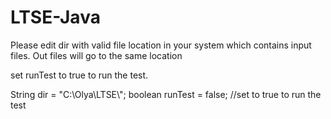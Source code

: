 # LTSE-Java

Please edit dir with valid file location in your system
which contains input files. Out files will go to the same location

set runTest to true to run the test.

String dir = "C:\\Olya\\LTSE\\";
        boolean runTest = false;                        //set to true to run the test
